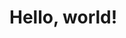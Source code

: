 <!DOCTYPE html>
<html lang="en">
    <head> 
        <title> Žani & me spletna stran </title>
       <meta name="viewport" content="width=device-width, initial-scale=1">
       <link href="css/obrazecstili.css" rel="stylesheet"> <!-- Veže komando obrazca ki je v css na stran-->
       <link href="css/stili.css" rel="stylesheet"> <!--Veže still besedila itd. na stran-->
       <meta charset="utf-8">
       <meta http-equiv="X-UA-Compatible" content="IE=edge">
       <!-- Bootstrap -->
       <link href="css/bootstrap.min.css" rel="stylesheet">
       <!-- HTML5 shim and Respond.js for IE8 support of HTML5 elements and media queries -->
       <!-- WARNING: Respond.js doesn't work if you view the page via file:// -->
       <!--[if lt IE 9]>
       <script src="https://oss.maxcdn.com/html5shiv/3.7.2/html5shiv.min.js"></script>
       <script src="https://oss.maxcdn.com/respond/1.4.2/respond.min.js"></script>
       <![endif]-->
    </head>
    <body>
       <h1>Hello, world!</h1>
       <!-- jQuery (necessary for Bootstrap's JavaScript plugins) -->
       <script src="https://ajax.googleapis.com/ajax/libs/jquery/1.11.2/jquery.min.js"></script>
       <!-- Include all compiled plugins (below), or include individual files as needed -->
       <script src="js/bootstrap.min.js"></script>
    </body>
</html>
